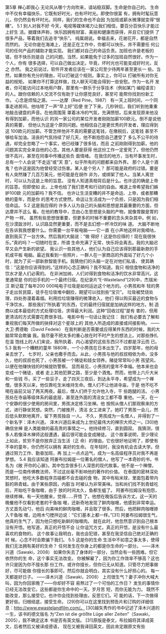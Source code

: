 第5章 禅心即我心
无论风从哪个方向吹来，请站稳双脚。生命是你自己的。
生命中不仅有幸福快乐，它既有好时光，也有坏时光。即使你很富
有，拥有时髦玩意儿，你仍然会有坏时光。同样，我们的生命也不会因
为加班或薪水微薄就变得“很糟”。
5.1 别人对我不好
今天，电视等媒体竭力让我们相信，要百分百快乐才能过上好生
活。据媒体声称，快乐因拥有财富、美丽和健康而获得，并且它们提供
了很多产品，等着我们去追寻“快乐”。
纯属胡说。幸福去来，花谢花开，都是自然而然的。
无论你是在海滩上，还是正在工作中，你都可以快乐。并不需要任
何公司的任何产品的辅助才能实现。
我们都对自己的命运负责。加班也许是老板的错，但不快乐则是自
己的问题。当然，如果能免于过多的加班自然很好。作为一个人，你有
很多选择，可以自己做出决定。毕竟，坏时光也可能变成好时光，反之
亦然。
我之前说过，软件开发者应该在一家公司至少待两年甚至更长一
些。当然，如果你有充分的理由，可以打破这个规则。事实上，你可以
打破所有对你无益的规矩。
如果你不打算这样做，找人聊天可能会得到一些安慰。作为一名开
发者，你可能访问过本地用户群，那里有一群乐于分享技术（例如某门
编程语言）的人。跟你信赖的人交流不仅有助于让你感觉良好，甚至可
能帮你找到份新工作。
心念是烦恼之源。
——达摩（Red Pine，1987）
有一天上班时间，一个同事走进房间。他咕哝了一声“早上好”后便
坐了下来。几秒钟后，我们听到他重重地敲击键盘的声音。在他周围笼
罩着冰冷的气氛，充满愤怒。后来发现原来他没有得到加薪，而他认识
的另一家公司的某位开发者刚刚加薪100欧元。倒不是说他真的需要，
但他认为这是个原则问题。他相信自己是更优秀的开发者，理应得到这
100欧元的加薪。不管怎样他并不真的需要这笔钱，在缴税后，这笔钱
甚至不够给车加油。沮丧的气氛持续了好几天，他不断抱怨自己遭受了
多么不公平的待遇，却完全忽略了一个事实，他已经赚了很多钱，而且
之前刚刚得到加薪。他的问题其实完全来自他的心念。其他人要是获得
他这份工作一定爱死了。但他仍然很不高兴，甚至在同事中传播这些负
面情绪。
在我住的地方，当有坏事发生时，总有一个人会说“不走运”或“天
意”，似乎所有的问题都来自外界。
那个人是个酒鬼？也许这是因为他曾经受过伤害。某人是个穷人？
那可能是政府的过错。要是有人突然赚了几百万美元，他可能是在胡作
非为，或绑架了他人。当某人离世时，可以认为这是上帝的旨意。
没有人知道真相背后是什么。也许这的确是上帝的旨意。但即使如
此，上帝也给了我们思考和行动的自由。难道上帝希望我们嫉妒100欧
元的加薪吗？我不信。
也许让生活变糟的并不是命运、上帝，或者那糟糕的童年，而是你
的思考方式使然。命运让生活成为一个负担，只是因为我们相信命运。
5.2 这是我应得的
许多人认为自己的头脑和思想是其最重要的方面，但达摩并不这么
看。在他的教导中，念由心生思想是头脑的产物，就像胃酸是胃的产物
一样。
虽然有些思想很重要，但更多的时候不重要的念头夹杂其中。例
如，在沙漠跋涉时，认识路显然更重要，而不是去幻想一杯冷饮的味
道。
大脑不断地在告诉我我想要什么。你需要一台平板电脑——它一直
在小声地这样对我嘀咕，直到我买了一台方休。然后我的大脑说：“做
得好！这是你应得的！现在我很快乐。”真的吗？一切随时在变，所谓
生命充满了无常，快乐将会离去。我的大脑迟早又会产生新的欲望。
我认识一些其他人，他们认为自己应该得到那最新款的手机或平板
电脑。最近我看到一些照片，一群人在一家商店的外面站了好几个小
时，就为了买一部新款智能手机。我猜他们的头脑一定在对他们私语，
使其确信：“这是你应该得到的。”这样的心念正确吗？我不知道。我只
相信食物和洁净的饮水才是人们必需的。
在非洲加纳，人们对得到食物和洁净的饮水非常高兴。这里通常是
你的旧手机的一个最终归宿。在纪录片“E-Wasteland”[29]中，杰瑞米·汉
斯记载了每年200  000吨电子垃圾是如何运达这个地方的。小男孩和年
轻的男子走出贫民窟，徒手在垃圾堆中翻捡，期望可以找到些“宝贝”。
垃圾被焚烧处理，四处弥漫着毒烟。利用捡垃圾赚得的微薄收入，他们
得以购买最近的食物与干净饮水。
那些我们“所执着”的东西，它的最终归宿就是加纳这样的地方。制
造商以成本最低的方式处理垃圾，求得最大利润。这种“回收过程”是有
害的，但用更清洁的方式需要花费很多钱。
电影中有一句话让我记住：
我们有必要去了解和重视我们每天所做的抉择对这个星球上的
其他人所造成的直接或间接影响。
——大卫·费德勒（David Fedele）
在我判断是否需要或应得某件东西的时候，我的大脑常常会欺骗
我。我尽量不把太多的重心放在时不时产生的想法上。对那些挣扎在温
饱线上的人们来说，我所执着、内心渴望的这些东西只不过都是浮云而
已。
5.3 我有一个糟糕的童年
1880年，一个小男孩在日本出生了。四岁那年，他的母亲去世了。
七岁时，父亲也撒手而去。从此，小男孩与他的叔叔相依为命。没多
久，他的叔叔也死了，小男孩被一个赌徒和妓女领养。赌徒常常叫小男
孩望风，以便在他赚快钱的时候提防警察。
显而易见，小男孩的童年不幸福。他本来也会变成一个赌徒，或者
走上其他犯罪之路，至少是个酒鬼。然而，他带上六斤大米和一些钱
币，买了一些豆子，走了四天三夜后，到达永平寺，希望成为一个禅
僧。很多天以来，他仅靠吃生米维持生命。僧人们不让他进寺庙，于是
他不吃不喝在庙前又站了两天两夜。最后，僧人们终于允许他入寺，干
些跑腿的活。
小男孩处在寺庙等级体系的最底层，甚至连外面的清洁女工都不尊
重他。一天，在一个安静的很少使用的房间里，男孩决定练习坐禅。他
按照从僧人们那观察来的方式，进行静坐冥想。突然，门被推开，清洁
女工进来了。她盯了男孩一会儿，然后低头默默地离开，留下男孩独自
一人。
不久，男孩成为一名僧人，并得到了一个新名字：泽木兴道。
泽木兴道后来成为上世纪最伟大的禅宗大师之一。[30]他确信坐禅
是人类能做的最高贵的事情之一。他持续修习，直到圆寂。
我猜测，很多人若像泽木禅师这般遭遇，最后很可能会变成赌徒。
这个故事说明，至少理论上如此，贫穷不是你放弃正当生活（正
命）的理由。它也很好地证明了，即使有不幸的童年，你仍然可以拥有
美好的生命。
在年轻时，我没有机会去读大学。但通过努力工作、勤奋加班，再
加上一点点运气，成为一名高级程序员对我不再是梦想。
5.4 我应该知道
阿姜布拉姆是一位著名的僧人，他写了一本奇妙的书，书名为《敞
开你的心扉》。其中包含很多引人深思的现代故事。他不是一个禅僧，
而是一位南传佛教法师，不过这丝毫不影响他的著作的价值。
在泰国的密林深处冥想时，他吃大多数程序员碰都不会去碰的食
物，其中有粘米球，里面包着带内脏的熟青蛙。由于某些原因，内脏当
时被认为非常美味。当和尚们找不到青蛙吃后，开始吃干鱼咖喱，由于
放的时间太久，鱼都生蛆了。
阿姜布拉姆没有抱怨，继续修禅。有一天他醒来，觉得……开悟
了。他想在晚饭后告诉方丈。这一天的晚餐他不仅看到老套的干鱼咖
喱，还新奇地发现了鲜肉咖喱，他感到非常幸运。方丈首先动勺，他舀
向美味的鲜肉咖喱，并且取了很多。然后，他把鲜肉咖喱掺入干鱼咖
喱，边用木勺搅拌边说：“它们基本上都一样。”[31]
阿姜布拉姆很生气，他真的生气了，因为他只想吃新鲜的咖喱肉。
就在此时，他忽然意识到自己根本没有开悟。他写道，真正的开悟不会
让你诅咒方丈。真正的开悟，是没有什么最喜欢的食物的。
这个故事让我明白，我也会犯错，甚至在我坚信自己绝对正确的时
候。心念不时会欺骗下我们。
5.5 这是你的生命
生活中不如意之事太多，使得我们无法拥有美好的生命？
任何发生在你身上的都是你生命的一部分。
——泽木兴道（Sawaki，2008）
如果你失去了身体的一部分，当然会有一些困难。但它依然你的生
命，这个事实无法改变。
你被解雇了，因为你工作效率不够高？这也许只是因为你不擅长那
份工作。或许你擅长，但你已无从知道。只管尽力把事做好，尽可能做
你擅长的事即可。然后你就会明白，其实没有什么好担心的。
每一天都是好日子。
——泽木兴道（Sawaki，2008）
上司很生气？妻子冲你大喊大叫，因为你回家晚了——你却好不容
易熬过了一个可怕的工作日？
发生的事情你已经无法改变它。这些都是你生命中的一天。岁月苦
短，而你无能为力。
既然不能改变，那么接受它。也许你会找到些理由，反思它们。可
能的话，下一次做得更好些。归根结底，接受生命。
[29]你可以在这里找到预告片和订购的详细信
息：http://www.ewastelandfilm.com/。
[30]越矢秀作的书中记述了泽木兴道的一生，该书的德文版名
为“Zen ist die größte Lüge aller Zeiten”（Sawaki，2005），我不确定这本
书是否有英文版。
[31]原版是泰文，布拉姆将其译成英文，后者然后又被译成德语，
现在又被我译回英文，因此肯定跟原文有些
